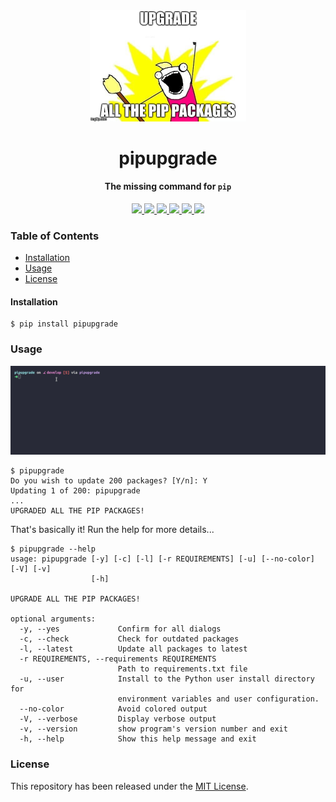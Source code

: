 <div align="center">
    <img src=".github/assets/meme.jpg" width="250">
    <h1>
        pipupgrade
    </h1>
    <h4>The missing command for <code>pip</code></h4>
</div>

<p align="center">
    <a href="https://travis-ci.org/achillesrasquinha/pipupgrade">
        <img src="https://img.shields.io/travis/achillesrasquinha/pipupgrade.svg?style=flat-square">
    </a>
    <a href="https://coveralls.io/github/achillesrasquinha/pipupgrade">
        <img src="https://img.shields.io/coveralls/github/achillesrasquinha/pipupgrade.svg?style=flat-square">
    </a>
    <a href="https://pypi.org/project/pipupgrade/">
		<img src="https://img.shields.io/pypi/v/pipupgrade.svg?style=flat-square">
	</a>
    <a href="https://pypi.org/project/pipupgrade/">
		<img src="https://img.shields.io/pypi/l/pipupgrade.svg?style=flat-square">
	</a>
	<a href="https://saythanks.io/to/achillesrasquinha">
		<img src="https://img.shields.io/badge/Say%20Thanks-🦉-1EAEDB.svg?style=flat-square">
	</a>
	<a href="https://paypal.me/achillesrasquinha">
		<img src="https://img.shields.io/badge/donate-💵-f44336.svg?style=flat-square">
	</a>
</p>

### Table of Contents
* [Installation](#installation)
* [Usage](#usage)
* [License](#license)

#### Installation

```shell
$ pip install pipupgrade
```

### Usage

<div align="center">
    <img src=".github/assets/demo.gif">
</div>

```
$ pipupgrade
Do you wish to update 200 packages? [Y/n]: Y
Updating 1 of 200: pipupgrade
...
UPGRADED ALL THE PIP PACKAGES!
```

That's basically it! Run the help for more details...

```
$ pipupgrade --help
usage: pipupgrade [-y] [-c] [-l] [-r REQUIREMENTS] [-u] [--no-color] [-V] [-v]
                  [-h]

UPGRADE ALL THE PIP PACKAGES!

optional arguments:
  -y, --yes             Confirm for all dialogs
  -c, --check           Check for outdated packages
  -l, --latest          Update all packages to latest
  -r REQUIREMENTS, --requirements REQUIREMENTS
                        Path to requirements.txt file
  -u, --user            Install to the Python user install directory for
                        environment variables and user configuration.
  --no-color            Avoid colored output
  -V, --verbose         Display verbose output
  -v, --version         show program's version number and exit
  -h, --help            Show this help message and exit
```

### License

This repository has been released under the [MIT License](LICENSE).